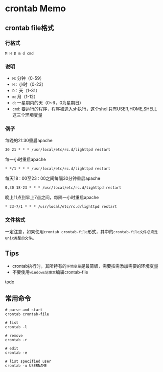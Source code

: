 # crontab Memo


## crontab file格式

### 行格式

    M H D m d cmd 

### 说明

* `M`: 分钟（0-59） 
* `H`：小时（0-23） 
* `D`：天（1-31） 
* `m`: 月（1-12） 
* `d`: 一星期内的天（0~6，0为星期日） 
* `cmd`: 要运行的程序，程序被送入sh执行，这个shell只有USER,HOME,SHELL这三个环境变量


### 例子

每晚的21:30重启apache

    30 21 * * * /usr/local/etc/rc.d/lighttpd restart 

每一小时重启apache

    * */1 * * * /usr/local/etc/rc.d/lighttpd restart 

每天18 : 00至23 : 00之间每隔30分钟重启apache

    0,30 18-23 * * * /usr/local/etc/rc.d/lighttpd restart

晚上11点到早上7点之间，每隔一小时重启apache

    * 23-7/1 * * * /usr/local/etc/rc.d/lighttpd restart 


### 文件格式

一定注意，如果使用`crontab crontab-file`形式，其中的`crontab-file文件必须是unix类型的文件`。


## Tips

* crontab执行时，其所持有的`环境变量`是最简版，需要按需添加需要的环境变量
* 不要使用`windows记事本`编辑crontab-file

todo


## 常用命令

    # parse and start
    crontab crontab-file

    # list
    crontab -l

    # remove
    crontab -r

    # edit
    crontab -e

    # list specified user
    crontab -u USERNAME


